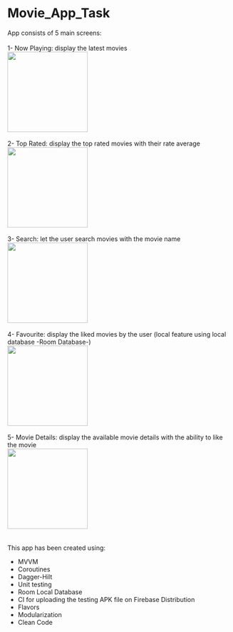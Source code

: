 # Movie_App_Task

App consists of 5 main screens:
<br><br>
1- Now Playing: display the latest movies
<br>
<img src="https://i.ibb.co/Zgty5dk/now-playing.jpg" width="180">
<br><br>
2- Top Rated: display the top rated movies with their rate average
<br>
<img src="https://i.ibb.co/mTbYSZr/top-rated.jpg" width="180">
<br><br>
3- Search: let the user search movies with the movie name
<br>
<img src="https://i.ibb.co/6ykwwrC/search.jpg" width="180">
<br><br>
4- Favourite: display the liked movies by the user (local feature using local database -Room Database-)
<br>
<img src="https://i.ibb.co/Vwdsdtx/favourites.jpg" width="180">
<br><br>
5- Movie Details: display the available movie details with the ability to like the movie
<br>
<img src="https://i.ibb.co/zRRfKtP/details.jpg" width="180">
<br><br>
<br>
This app has been created using:
- MVVM
- Coroutines
- Dagger-Hilt
- Unit testing
- Room Local Database
- CI for uploading the testing APK file on Firebase Distribution
- Flavors
- Modularization
- Clean Code
